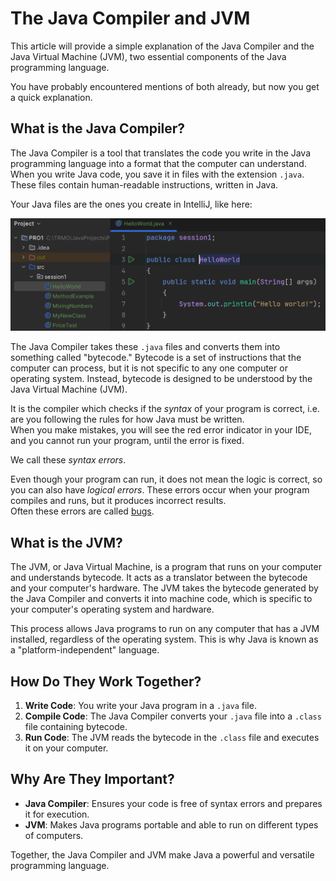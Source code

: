 ﻿# The Java Compiler and JVM

This article will provide a simple explanation of the Java Compiler and the Java Virtual Machine (JVM), two essential components of the Java programming language.

You have probably encountered mentions of both already, but now you get a quick explanation.

## What is the Java Compiler?

The Java Compiler is a tool that translates the code you write in the Java programming language into a format that the computer can understand. When you write Java code, you save it in files with the extension `.java`. These files contain human-readable instructions, written in Java.

Your Java files are the ones you create in IntelliJ, like here:

![java files in IntelliJ](Resources/ProjectStructureOverview.png)

The Java Compiler takes these `.java` files and converts them into something called "bytecode." Bytecode is a set of instructions that the computer can process, but it is not specific to any one computer or operating system. Instead, bytecode is designed to be understood by the Java Virtual Machine (JVM).

It is the compiler which checks if the _syntax_ of your program is correct, i.e. are you following the rules for how Java must be written.\
When you make mistakes, you will see the red error indicator in your IDE, and you cannot run your program, until the error is fixed.

We call these _syntax errors_. 

Even though your program can run, it does not mean the logic is correct, so you can also have _logical errors_. These errors occur when your program compiles and runs, but it produces incorrect results.\
Often these errors are called [bugs](https://en.wikipedia.org/wiki/Bug_(engineering)#History).

## What is the JVM?

The JVM, or Java Virtual Machine, is a program that runs on your computer and understands bytecode. It acts as a translator between the bytecode and your computer's hardware. The JVM takes the bytecode generated by the Java Compiler and converts it into machine code, which is specific to your computer's operating system and hardware.

This process allows Java programs to run on any computer that has a JVM installed, regardless of the operating system. This is why Java is known as a "platform-independent" language.

## How Do They Work Together?

1. **Write Code**: You write your Java program in a `.java` file.
2. **Compile Code**: The Java Compiler converts your `.java` file into a `.class` file containing bytecode.
3. **Run Code**: The JVM reads the bytecode in the `.class` file and executes it on your computer.

## Why Are They Important?

- **Java Compiler**: Ensures your code is free of syntax errors and prepares it for execution.
- **JVM**: Makes Java programs portable and able to run on different types of computers.

Together, the Java Compiler and JVM make Java a powerful and versatile programming language.
